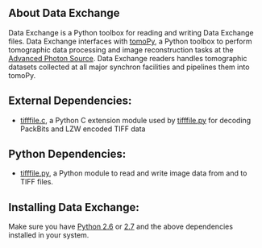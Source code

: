 ## About Data Exchange

Data Exchange is a Python toolbox for reading and writing Data Exchange files.
Data Exchange interfaces with [tomoPy](https://github.com/tomopy/tomopy/ "tomoPy"), a Python toolbox to perform tomographic data processing and image reconstruction tasks at the [Advanced Photon Source](http://www.aps.anl.gov/ "APS").
Data Exchange readers handles tomographic datasets collected at all major synchron facilities and pipelines them into tomoPy.

## External Dependencies:
- [tifffile.c](http://www.lfd.uci.edu/~gohlke/code/tifffile.c.html), a Python C extension module used by [tifffile.py](http://www.lfd.uci.edu/~gohlke/code/tifffile.py.html) for decoding PackBits and LZW encoded TIFF data

 

## Python Dependencies:

- [tifffile.py](http://www.lfd.uci.edu/~gohlke/code/tifffile.py.html), a Python module to read and write image data from and to TIFF files.

## Installing Data Exchange:

Make sure you have [Python 2.6](http://www.python.org/download/releases/2.6/ "tsss...") or [2.7](http://www.python.org/download/releases/2.7/ "tsss...") and the above dependencies installed in your system. 



